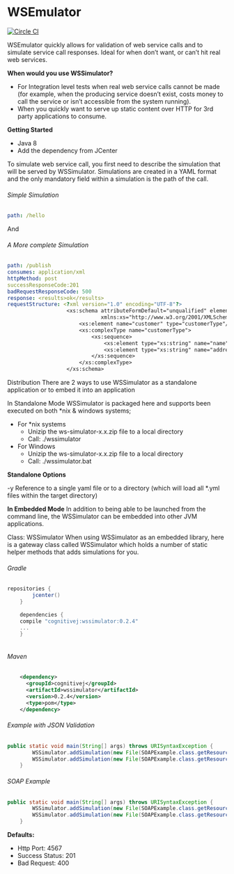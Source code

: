 # WSEmulator
 
 [![Circle CI](https://circleci.com/gh/CognitiveJ/wsemulator.png?style=badge)](https://circleci.com/gh/CognitiveJ/wsemaultor)
 
 WSEmulator quickly allows for validation of web service calls and to simulate service call responses. Ideal for when don’t want, or can’t hit real web services.
 
 
 **When would you use WSSimulator?**

 
 *	For Integration level tests when real web service calls cannot be made (for example, when the producing service doesn’t exist, costs money to call the service or isn’t accessible from the system running).
 *	When you quickly want to serve up static content over HTTP  for 3rd party applications to consume.
 

**Getting Started**

*   Java 8
*   Add the dependency from JCenter


To simulate web service call, you first need to describe the simulation that will be served by WSSimulator. Simulations are created in a YAML format and the only mandatory field within a simulation is the path of the call.

###### Simple Simulation
```yaml
path: /hello
```

And

###### A More complete Simulation
```yaml
path: /publish
consumes: application/xml
httpMethod: post
successResponseCode:201
badRequestResponseCode: 500
response: <results>ok</results>
requestStructure: <?xml version="1.0" encoding="UTF-8"?>
                   <xs:schema attributeFormDefault="unqualified" elementFormDefault="qualified"
                              xmlns:xs="http://www.w3.org/2001/XMLSchema">
                       <xs:element name="customer" type="customerType"/>
                       <xs:complexType name="customerType">
                           <xs:sequence>
                               <xs:element type="xs:string" name="name"/>
                               <xs:element type="xs:string" name="address"/>
                           </xs:sequence>
                       </xs:complexType>
                   </xs:schema>
```


Distribution
There are 2 ways to use WSSimulator as a standalone application or to embed it into an application 

In Standalone Mode
WSSimulator is packaged here and supports been executed on both *nix & windows systems;


*	For *nix systems
    -	Unizip the ws-simulator-x.x.zip file to a local directory
    -	Call: ./wssimulator <options>
*	For Windows
    -	Unizip the ws-simulator-x.x.zip file to a local directory
    -	Call: ./wssimulator.bat <options>


**Standalone Options**

-y Reference to a single yaml file or to a directory (which will load all *.yml files within the target directory)

**In Embedded Mode**
In addition to being able to be launched from the command line, the WSSimulator can be embedded into other JVM applications.  

Class: WSSimulator
When using WSSimulator as an embedded library, here is a gateway class called WSSimulator which holds a number of static helper methods that adds simulations for you. 

###### Gradle
```groovy
repositories {
        jcenter()
    }
    
    dependencies {
    compile "cognitivej:wssimulator:0.2.4"
    ...
    }
    
```
###### Maven
```xml
    <dependency>
      <groupId>cognitivej</groupId>
      <artifactId>wssimulator</artifactId>
      <version>0.2.4</version>
      <type>pom</type>
    </dependency>
```


######  Example with JSON Validation
```java
public static void main(String[] args) throws URISyntaxException {
        WSSimulator.addSimulation(new File(SOAPExample.class.getResource("/soap/wsdl.yml").toURI()));
        WSSimulator.addSimulation(new File(SOAPExample.class.getResource("/soap/endpoint.yml").toURI()));
    }
```

 
###### SOAP Example
```java
public static void main(String[] args) throws URISyntaxException {
        WSSimulator.addSimulation(new File(SOAPExample.class.getResource("/soap/wsdl.yml").toURI()));
        WSSimulator.addSimulation(new File(SOAPExample.class.getResource("/soap/endpoint.yml").toURI()));
    }
```


**Defaults:**

* Http Port: 4567
* Success Status: 201
* Bad Request: 400


